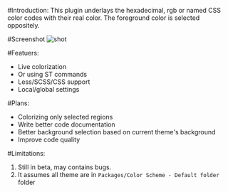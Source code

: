 #Introduction:
This plugin underlays the hexadecimal, rgb or named CSS color codes with their real color.
The foreground color is selected oppositely.

#Screenshot
![shot](http://i.imgur.com/HgGWH.png)

#Featuers:
- Live colorization
- Or using ST commands
- Less/SCSS/CSS support
- Local/global settings

#Plans:
- Colorizing only selected regions
- Write better code documentation
- Better background selection based on current theme's background
- Improve code quality

#Limitations:
1. Still in beta, may contains bugs.
2. It assumes all theme are in `Packages/Color Scheme - Default folder` folder